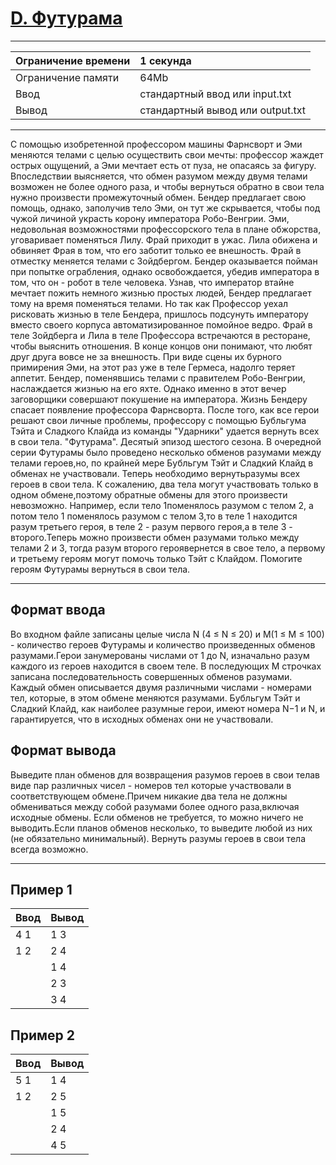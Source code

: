 # [D. Футурама](https://contest.yandex.ru/contest/28724/problems/D/)

---
| Ограничение времени | 1 секунда |
| :--- | :--- |
| Ограничение памяти | 64Mb |
| Ввод | стандартный ввод или input.txt |
| Вывод | стандартный вывод или output.txt |
---
С помощью изобретенной профессором машины Фарнсворт и Эми меняются телами с целью осуществить свои мечты: профессор жаждет острых ощущений, а Эми мечтает есть от пуза, не опасаясь за фигуру. Впоследствии выясняется, что обмен разумом между двумя телами возможен не более одного раза, и чтобы вернуться обратно в свои тела нужно произвести промежуточный обмен. Бендер предлагает свою помощь, однако, заполучив тело Эми, он тут же скрывается, чтобы под чужой личиной украсть корону императора Робо-Венгрии.
Эми, недовольная возможностями профессорского тела в плане обжорства, уговаривает поменяться Лилу. Фрай приходит в ужас. Лила обижена и обвиняет Фрая в том, что его заботит только ее внешность. Фрай в отместку меняется телами с Зойдбергом.
Бендер оказывается пойман при попытке ограбления, однако освобождается, убедив императора в том, что он - робот в теле человека. Узнав, что император втайне мечтает пожить немного жизнью простых людей, Бендер предлагает тому на время поменяться телами. Но так как Профессор уехал рисковать жизнью в теле Бендера, пришлось подсунуть императору вместо своего корпуса автоматизированное помойное ведро.
Фрай в теле Зойдберга и Лила в теле Профессора встречаются в ресторане, чтобы выяснить отношения. В конце концов они понимают, что любят друг друга вовсе не за внешность. При виде сцены их бурного примирения Эми, на этот раз уже в теле Гермеса, надолго теряет аппетит.
Бендер, поменявшись телами с правителем Робо-Венгрии, наслаждается жизнью на его яхте. Однако именно в этот вечер заговорщики совершают покушение на императора. Жизнь Бендеру спасает появление профессора Фарнсворта.
После того, как все герои решают свои личные проблемы, профессору с помощью Бубльгума Тэйта и Сладкого Клайда из команды "Ударники" удается вернуть всех в свои тела.
"Футурама". Десятый эпизод шестого сезона.
В очередной серии Футурамы было проведено несколько обменов разумами между телами героев,но, по крайней мере Бубльгум Тэйт и Сладкий Клайд в обменах не участвовали. Теперь необходимо вернутьразумы всех героев в свои тела. К сожалению, два тела могут участвовать только в одном обмене,поэтому обратные обмены для этого произвести невозможно. Например, если тело 1поменялось разумом с телом 2, а потом тело 1 поменялось разумом с телом 3,то в теле 1 находится разум третьего героя, в теле 2 - разум первого героя,а в теле 3 - второго.Теперь можно произвести обмен разумами только между телами 2 и 3, тогда разум второго героявернется в свое тело, а первому и третьему героям могут помочь только Тэйт с Клайдом.
Помогите героям Футурамы вернуться в свои тела.

---
## Формат ввода
Во входном файле записаны целые числа N (4 ≤ N ≤ 20) и M(1 ≤ M ≤ 100) - количество героев Футурамы и количество произведенных обменов разумами.Герои занумерованы числами от 1 до N, изначально разум каждого из героев находится в своем теле. В последующих M строчках записана последовательность совершенных обменов разумами. Каждый обмен описывается двумя различными числами - номерами тел, которые, в этом обмене меняются разумами. Бубльгум Тэйт и Сладкий Клайд, как наиболее разумные герои, имеют номера N−1 и N, и гарантируется, что в исходных обменах они не участвовали.

## Формат вывода
Выведите план обменов для возвращения разумов героев в свои телав виде пар различных чисел - номеров тел которые участвовали в соответствующем обмене.Причем никакие два тела не должны обмениваться между собой разумами более одного раза,включая исходные обмены. Если обменов не требуется, то можно ничего не выводить.Если планов обменов несколько, то выведите любой из них (не обязательно минимальный).
Вернуть разумы героев в свои тела всегда возможно.

---
## Пример 1

| Ввод | Вывод |
| :--- | :--- |
| 4 1 | 1 3 |
| 1 2 | 2 4 |
|  | 1 4 |
|  | 2 3 |
|  | 3 4 |

## Пример 2

| Ввод | Вывод |
| :--- | :--- |
| 5 1 | 1 4 |
| 1 2 | 2 5 |
|  | 1 5 |
|  | 2 4 |
|  | 4 5 |
